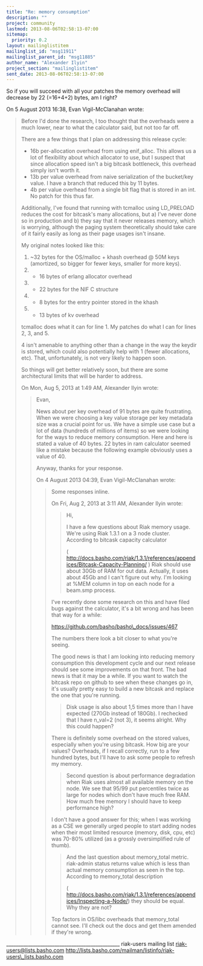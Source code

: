 ```yaml
---
title: "Re: memory consumption"
description: ""
project: community
lastmod: 2013-08-06T02:58:13-07:00
sitemap:
  priority: 0.2
layout: mailinglistitem
mailinglist_id: "msg11911"
mailinglist_parent_id: "msg11885"
author_name: "Alexander Ilyin"
project_section: "mailinglistitem"
sent_date: 2013-08-06T02:58:13-07:00
---
```



So if you will succeed with all your patches the memory overhead will
decrease by 22 (=16+4+2) bytes, am I right?

On 5 August 2013 16:38, Evan Vigil-McClanahan  wrote:

> Before I'd done the research, I too thought that the overheads were a
> much lower, near to what the calculator said, but not too far off.
>
> There are a few things that I plan on addressing this release cycle:
> - 16b per-allocation overhead from using enif\_alloc. This allows us
> a lot of flexibility about which allocator to use, but I suspect that
> since allocation speed isn't a big bitcask bottleneck, this overhead
> simply isn't worth it.
> - 13b per value overhead from naive serialization of the bucket/key
> value. I have a branch that reduced this by 11 bytes.
> - 4b per value overhead from a single bit flag that is stored in an
> int. No patch for this thus far.
>
> Additionally, I've found that running with tcmalloc using LD\_PRELOAD
> reduces the cost for bitcask's many allocations, but a) I've never
> done so in production and b) they say that it never releases memory,
> which is worrying, although the paging system theoretically should
> take care of it fairly easily as long as their page usages isn't
> insane.
>
> My original notes looked like this:
>
> 1) ~32 bytes for the OS/malloc + khash overhead @ 50M keys
> (amortized, so bigger for fewer keys, smaller for more keys).
> 2) + 16 bytes of erlang allocator overhead
> 3) + 22 bytes for the NIF C structure
> 4) + 8 bytes for the entry pointer stored in the khash
> 5) + 13 bytes of kv overhead
>
> tcmalloc does what it can for line 1.
> My patches do what I can for lines 2, 3, and 5.
>
> 4 isn't amenable to anything other than a change in the way the keydir
> is stored, which could also potentially help with 1 (fewer
> allocations, etc). That, unfortunately, is not very likely to happen
> soon.
>
> So things will get better relatively soon, but there are some
> architectural limits that will be harder to address.
>
> On Mon, Aug 5, 2013 at 1:49 AM, Alexander Ilyin 
> wrote:
> > Evan,
> >
> > News about per key overhead of 91 bytes are quite frustrating. When we
> were
> > choosing a key value storage per key metadata size was a crucial point
> for
> > us. We have a simple use case but a lot of data (hundreds of millions of
> > items) so we were looking for the ways to reduce memory consumption.
> > Here and here is stated a value of 40 bytes. 22 bytes in ram calculator
> > seemed like a mistake because the following example obviously uses a
> value
> > of 40.
> >
> > Anyway, thanks for your response.
> >
> >
> > On 4 August 2013 04:39, Evan Vigil-McClanahan 
> wrote:
> >>
> >> Some responses inline.
> >>
> >> On Fri, Aug 2, 2013 at 3:11 AM, Alexander Ilyin 
> >> wrote:
> >> > Hi,
> >> >
> >> > I have a few questions about Riak memory usage.
> >> > We're using Riak 1.3.1 on a 3 node cluster. According to bitcask
> >> > capacity
> >> > calculator
> >> >
> >> > (
> http://docs.basho.com/riak/1.3.1/references/appendices/Bitcask-Capacity-Planning/
> )
> >> > Riak should use about 30Gb of RAM for out data. Actually, it uses
> about
> >> > 45Gb
> >> > and I can't figure out why. I'm looking at %MEM column in top on each
> >> > node
> >> > for a beam.smp process.
> >>
> >> I've recently done some research on this and have filed bugs against
> >> the calculator, it's a bit wrong and has been that way for a while:
> >>
> >> https://github.com/basho/basho\_docs/issues/467
> >>
> >> The numbers there look a bit closer to what you're seeing.
> >>
> >> The good news is that I am looking into reducing memory consumption
> >> this development cycle and our next release should see some
> >> improvements on that front. The bad news is that it may be a while.
> >> If you want to watch the bitcask repo on github to see when these
> >> changes go in, it's usually pretty easy to build a new bitcask and
> >> replace the one that you're running.
> >>
> >> > Disk usage is also about 1,5 times more than I have expected (270Gb
> >> > instead
> >> > of 180Gb). I rechecked that I have n\_val=2 (not 3), it seems alright.
> >> > Why
> >> > this could happen?
> >>
> >> There is definitely some overhead on the stored values, especially
> >> when you're using bitcask. How big are your values? Overheads, if I
> >> recall correctly, run to a few hundred bytes, but I'll have to ask
> >> some people to refresh my memory.
> >>
> >> > Second question is about performance degradation when Riak uses almost
> >> > all
> >> > available memory on the node. We see that 95/99 put percentiles twice
> as
> >> > large for nodes which don't have much free RAM. How much free memory I
> >> > should have to keep performance high?
> >>
> >> I don't have a good answer for this; when I was working as a CSE we
> >> generally urged people to start adding nodes when their most limited
> >> resource (memory, disk, cpu, etc) was 70-80% utilized (as a grossly
> >> oversimplified rule of thumb).
> >>
> >> > And the last question about memory\_total metric. riak-admin status
> >> > returns
> >> > value which is less than actual memory consumption as seen in the top.
> >> > According to memory\_total description
> >> >
> >> > (
> http://docs.basho.com/riak/1.3.1/references/appendices/Inspecting-a-Node/)
> >> > they should be equal. Why they are not?
> >>
> >> Top factors in OS/libc overheads that memory\_total cannot see. I'll
> >> check out the docs and get them amended if they're wrong.
> >
> >
>
\_\_\_\_\_\_\_\_\_\_\_\_\_\_\_\_\_\_\_\_\_\_\_\_\_\_\_\_\_\_\_\_\_\_\_\_\_\_\_\_\_\_\_\_\_\_\_
riak-users mailing list
riak-users@lists.basho.com
http://lists.basho.com/mailman/listinfo/riak-users\_lists.basho.com

